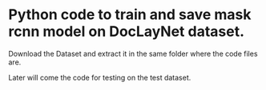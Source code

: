 # Python code to train and save mask rcnn model on DocLayNet dataset.
Download the Dataset and extract it in the same folder where the code files are.

Later will come the code for testing on the test dataset.
